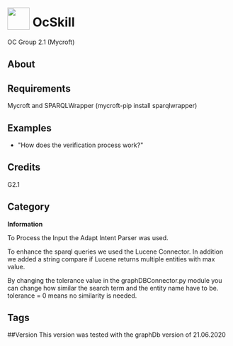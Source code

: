 # <img src="https://raw.githack.com/FortAwesome/Font-Awesome/master/svgs/solid/book.svg" card_color="#40DBB0" width="50" height="50" style="vertical-align:bottom"/> OcSkill
OC Group 2.1 (Mycroft)

## About

## Requirements
Mycroft and SPARQLWrapper (mycroft-pip install sparqlwrapper)


## Examples
* "How does the verification process work?"

## Credits
G2.1

## Category
**Information**

To Process the Input the Adapt Intent Parser was used.

To enhance the sparql queries 
we used the Lucene Connector. In addition we added a string compare if Lucene returns multiple entities with max value.

By changing the tolerance value in the graphDBConnector.py module you can change how similar the search term and the entity name have to be.
tolerance = 0 means no similarity is needed.
## Tags

##Version
This version was tested with the graphDb version of 21.06.2020


